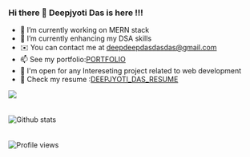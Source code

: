 ### Hi there 👋 Deepjyoti Das is here !!!

- 🔭 I’m currently working on MERN stack
- 🌱 I’m currently enhancing my DSA skills
- ✉️ You can contact me at [deepdeepdasdasdas@gmail.com](mailto:deepdeepdasdasdas@gmail.com)
- 📫 See my portfolio:[PORTFOLIO](https://portfolio-ebon-beta.vercel.app)
- 👯 I'm open for any Intereseting project related to web development
- 📄 Check my resume :[DEEPJYOTI_DAS_RESUME](https://drive.google.com/file/d/1yocZXh7nGxar6R-P8WkxhVgYfttCIvJ9/view?usp=sharing&usp=embed_facebook)


<a href=""> <img align="center" src="https://github-readme-stats-sigma-five.vercel.app/api/top-langs/?username=Codessmasher&theme=react&line_height=40&hide=css"/> </a>
<br/><br/><br/>
![Github stats](https://github-readme-stats-sigma-five.vercel.app/api?username=Codessmasher&theme=highcontrast&show_icons=true&count_private=true)
<br/><br/><br/>
![Profile views](https://gpvc.arturio.dev/Codessmasher)

